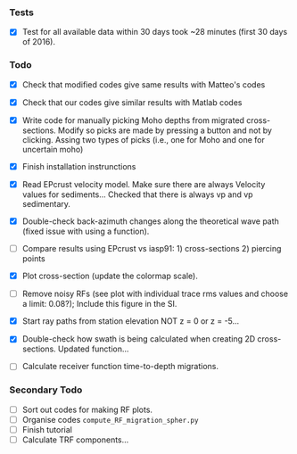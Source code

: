 ### Tests
- [X] Test for all available data within 30 days took ~28 minutes (first 30 days of 2016).

### Todo
- [X] Check that modified codes give same results with Matteo's codes 
- [X] Check that our codes give similar results with Matlab codes 
- [X] Write code for manually picking Moho depths from migrated cross-sections. Modify so 
picks are made by pressing a button and not by clicking. Assing two types of
picks (i.e., one for Moho and one for uncertain moho)
- [X] Finish installation instrunctions
- [X] Read EPcrust velocity model. Make sure there are always Velocity values for sediments...
Checked that there is always vp and vp sedimentary.
- [X] Double-check back-azimuth changes along the theoretical wave path (fixed issue with using a function). 
- [ ] Compare results using EPcrust vs iasp91: 1) cross-sections 2) piercing points
- [X] Plot cross-section (update the colormap scale).
- [ ] Remove noisy RFs (see plot with individual trace rms values and choose a limit: 0.08?); Include this figure in the SI.
- [X] Start ray paths from station elevation NOT z = 0 or z = -5...
- [X] Double-check how swath is being calculated when creating 2D cross-sections. Updated function...
- [ ] Calculate receiver function time-to-depth migrations.


### Secondary Todo
- [ ] Sort out codes for making RF plots.
- [ ] Organise codes `compute_RF_migration_spher.py`
- [ ] Finish tutorial
- [ ] Calculate TRF components...
